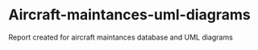 # Aircraft-maintances-uml-diagrams
Report created for aircraft maintances database and UML diagrams 
